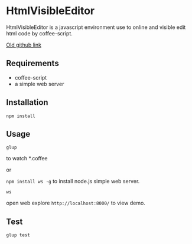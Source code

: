 # HtmlVisibleEditor

HtmlVisibleEditor is a javascript environment use to online and visible edit html code by coffee-script.

[Old github link](https://github.com/wgq91here/PranceCloudWeb)

## Requirements

- coffee-script
- a simple web server

## Installation

`npm install`

## Usage

`glup` 

to watch *.coffee

or

`npm install ws -g` to install node.js simple web server.

`ws`

open web explore `http://localhost:8000/` to view demo.

## Test

`glup test`
